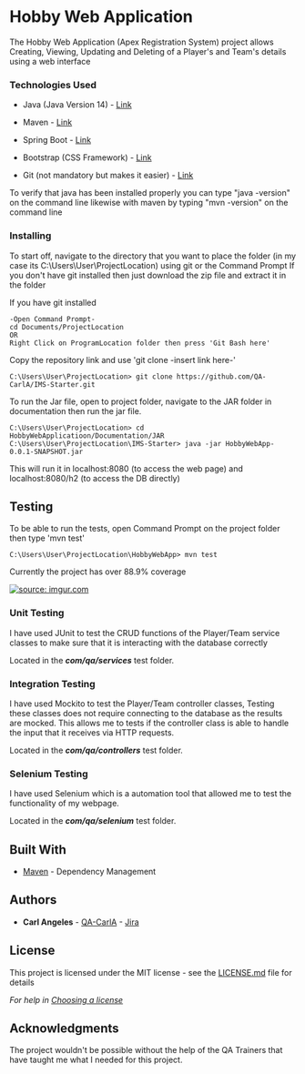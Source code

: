 # Hobby Web Application

The Hobby Web Application (Apex Registration System) project allows Creating, Viewing, Updating and Deleting of a Player's and Team's details using a web interface

### Technologies Used
* Java (Java Version 14) - [Link](https://www.oracle.com/java/technologies/javase/jdk14-archive-downloads.html)

* Maven - [Link](https://maven.apache.org/)

* Spring Boot - [Link](https://spring.io/tools)

* Bootstrap (CSS Framework) - [Link](https://getbootstrap.com/)

* Git (not mandatory but makes it easier) - [Link](https://git-scm.com)

To verify that java has been installed properly you can type "java -version" on the command line likewise with maven by typing "mvn -version" on the command line

### Installing

To start off, navigate to the directory that you want to place the folder (in my case its C:\Users\User\ProjectLocation) using git or the Command Prompt
If you don't have git installed then just download the zip file and extract it in the folder

If you have git installed
```
-Open Command Prompt-
cd Documents/ProjectLocation
OR
Right Click on ProgramLocation folder then press 'Git Bash here'
```

Copy the repository link and use 'git clone -insert link here-' 

```
C:\Users\User\ProjectLocation> git clone https://github.com/QA-CarlA/IMS-Starter.git
```

To run the Jar file, open to project folder, navigate to the JAR folder in documentation then run the jar file.

```
C:\Users\User\ProjectLocation> cd HobbyWebApplicatioon/Documentation/JAR
C:\Users\User\ProjectLocation\IMS-Starter> java -jar HobbyWebApp-0.0.1-SNAPSHOT.jar 
```

This will run it in localhost:8080 (to access the web page) and localhost:8080/h2 (to access the DB directly)

## Testing

To be able to run the tests, open Command Prompt on the project folder then type 'mvn test'
```
C:\Users\User\ProjectLocation\HobbyWebApp> mvn test
```

Currently the project has over 88.9% coverage

<a href="https://imgur.com/YXQxRbh"><img src="https://i.imgur.com/YXQxRbh.png" title="source: imgur.com" /></a>

### Unit Testing

I have used JUnit to test the CRUD functions of the Player/Team service classes to make sure that it is interacting with the database correctly

Located in the ***com/qa/services*** test folder.

### Integration Testing

I have used Mockito to test the Player/Team controller classes, Testing these classes does not require connecting to the database as the results are mocked. This allows me to tests if the controller class is able to handle the input that it receives via HTTP requests.

Located in the ***com/qa/controllers*** test folder.

### Selenium Testing

I have used Selenium which is a automation tool that allowed me to test the functionality of my webpage.

Located in the ***com/qa/selenium*** test folder.

## Built With

* [Maven](https://maven.apache.org/) - Dependency Management

## Authors
* **Carl Angeles** - [QA-CarlA](https://github.com/QA-CarlA) - [Jira](https://test20novsoft2.atlassian.net/secure/RapidBoard.jspa?rapidView=5&projectKey=HP&selectedIssue=HP-8&atlOrigin=eyJpIjoiNjFmZGM2ZTlhZWJlNDc3YzgxYmMwMjc4MDQyOGZkNGQiLCJwIjoiaiJ9)

## License

This project is licensed under the MIT license - see the [LICENSE.md](LICENSE.md) file for details 

*For help in [Choosing a license](https://choosealicense.com/)*

## Acknowledgments
The project wouldn't be possible without the help of the QA Trainers that have taught me what I needed for this project.
